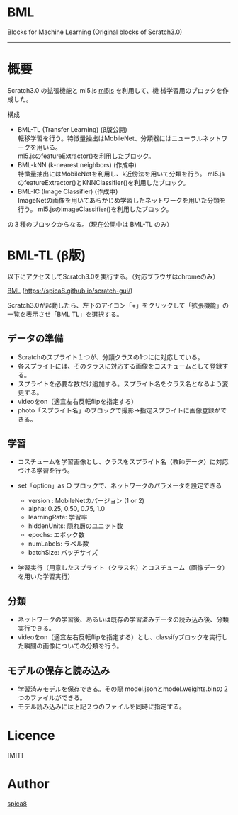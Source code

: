 # BML
Blocks for Machine Learning (Original blocks of Scratch3.0)

------

# 概要
Scratch3.0 の拡張機能と ml5.js [ml5js]('https://ml5js.org/') を利用して、機
械学習用のブロックを作成した。

構成
 - BML-TL  (Transfer Learning)   (β版公開)  
      転移学習を行う。特徴量抽出はMobileNet、分類器にはニューラルネットワークを用いる。  
      ml5.jsのfeatureExtractor()を利用したブロック。 
 - BML-kNN (k-nearest neighbors) (作成中)  
      特徴量抽出にはMobileNetを利用し、k近傍法を用いて分類を行う。
      ml5.jsのfeatureExtractor()とKNNClassifier()を利用したブロック。
 - BML-IC  (Image Classifier)    (作成中)  
      ImageNetの画像を用いてあらかじめ学習したネットワークを用いた分類を行う。
      ml5.jsのimageClassifier()を利用したブロック。

の３種のブロックからなる。（現在公開中は BML-TL のみ）

# BML-TL (β版)
以下にアクセスしてScratch3.0を実行する。（対応ブラウザはchromeのみ）

[BML](https://spica8.github.io/scratch-gui/)  (https://spica8.github.io/scratch-gui/)  

Scratch3.0が起動したら、左下のアイコン「+」をクリックして「拡張機能」の一覧を表示させ「BML TL」を選択する。

## データの準備
- Scratchのスプライト１つが、分類クラスの1つにに対応している。
- 各スプライトには、そのクラスに対応する画像をコスチュームとして登録する。
- スプライトを必要な数だけ追加する。スプライト名をクラス名となるよう変更する。
- videoをon（適宜左右反転flipを指定する）
- photo「スプライト名」のブロックで撮影→指定スプライトに画像登録ができる。

## 学習
- コスチュームを学習画像とし、クラスをスプライト名（教師データ）に対応づける学習を行う。
- set「option」as ○ ブロックで、ネットワークのパラメータを設定できる
	- version : MobileNetのバージョン (1 or 2)
	- alpha: 0.25, 0.50, 0.75, 1.0
	- learningRate: 学習率
	- hiddenUnits: 隠れ層のユニット数
	- epochs: エポック数
	- numLabels: ラベル数
	- batchSize: バッチサイズ

- 学習実行（用意したスプライト（クラス名）とコスチューム（画像データ）を用いた学習実行）

## 分類
- ネットワークの学習後、あるいは既存の学習済みデータの読み込み後、分類実行できる。
- videoをon（適宜左右反転flipを指定する）とし、classifyブロックを実行した瞬間の画像についての分類を行う。

## モデルの保存と読み込み
- 学習済みモデルを保存できる。その際 model.jsonとmodel.weights.binの２つのファイルができる。
- モデル読み込みには上記２つのファイルを同時に指定する。


# Licence

[MIT]

# Author

[spica8](https://github.com/spica8)
